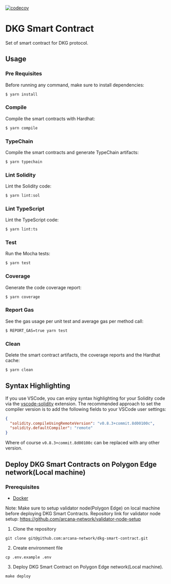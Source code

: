 [![codecov](https://codecov.io/gh/arcana-network/dkg-smart-contract/branch/dev/graph/badge.svg?token=6FO544SHYW)](https://codecov.io/gh/arcana-network/dkg-smart-contract)
# DKG Smart Contract

Set of smart contract for DKG protocol.

## Usage

### Pre Requisites

Before running any command, make sure to install dependencies:

```sh
$ yarn install
```

### Compile

Compile the smart contracts with Hardhat:

```sh
$ yarn compile
```

### TypeChain

Compile the smart contracts and generate TypeChain artifacts:

```sh
$ yarn typechain
```

### Lint Solidity

Lint the Solidity code:

```sh
$ yarn lint:sol
```

### Lint TypeScript

Lint the TypeScript code:

```sh
$ yarn lint:ts
```

### Test

Run the Mocha tests:

```sh
$ yarn test
```

### Coverage

Generate the code coverage report:

```sh
$ yarn coverage
```

### Report Gas

See the gas usage per unit test and average gas per method call:

```sh
$ REPORT_GAS=true yarn test
```

### Clean

Delete the smart contract artifacts, the coverage reports and the Hardhat cache:

```sh
$ yarn clean
```

## Syntax Highlighting

If you use VSCode, you can enjoy syntax highlighting for your Solidity code via the
[vscode-solidity](https://github.com/juanfranblanco/vscode-solidity) extension. The recommended approach to set the
compiler version is to add the following fields to your VSCode user settings:

```json
{
  "solidity.compileUsingRemoteVersion": "v0.8.3+commit.8d00100c",
  "solidity.defaultCompiler": "remote"
}
```

Where of course `v0.8.3+commit.8d00100c` can be replaced with any other version.

## Deploy DKG Smart Contracts on Polygon Edge network(Local machine)

### Prerequisites
- [Docker](https://docs.docker.com/engine/install/)

Note: Make sure to setup validator node(Polygon Edge) on local machine before deploying DKG Smart Contracts. Repository link for validator node setup: https://github.com/arcana-network/validator-node-setup

1. Clone the repository

```
git clone git@github.com:arcana-network/dkg-smart-contract.git
```

2. Create environment file

```
cp .env.example .env
```

3. Deploy DKG Smart Contract on Polygon Edge network(Local machine).

```
make deploy
```
